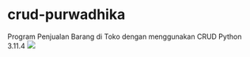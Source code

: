 # crud-purwadhika
Program Penjualan Barang di Toko dengan menggunakan CRUD Python 3.11.4
<img src ='https://www.bing.com/images/search?view=detailV2&ccid=nwUAMthd&id=357FB0D2FD7F6917F403D0F79EA2D5B87B071704&thid=OIP.nwUAMthdhtWYo9kofxsGkgHaFp&mediaurl=https%3a%2f%2fmedia.giphy.com%2fmedia%2f3orifhvLArwkMRjYm4%2fgiphy.gif&exph=366&expw=480&q=gif+penualan+toko&simid=608053621731897362&FORM=IRPRST&ck=C0D8CB73ECD7794E0B2613398A6E49BF&selectedIndex=10&ajaxhist=0&ajaxserp=0'>
